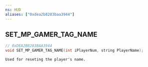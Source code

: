 ```yaml
---
ns: HUD
aliases: ["0xdea2b8283baa3944"]
---
```

## SET_MP_GAMER_TAG_NAME

```c
// 0xDEA2B8283BAA3944
void SET_MP_GAMER_TAG_NAME(int iPlayerNum, string PlayerName);
```

```
Used for reseting the player's name.
```
